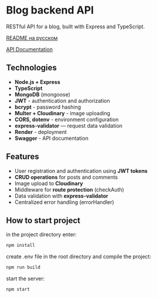 # Blog backend API

RESTful API for a blog, built with Express and TypeScript.

[README на русском](./README.ru.md)

[API Documentation](https://blog-backend-vrgr.onrender.com/api-docs/)

## Technologies

- **Node.js + Express**
- **TypeScript**
- **MongoDB** (mongoose)
- **JWT** - authentication and authorization
- **bcrypt** - password hashing
- **Multer + Cloudinary** - image uploading
- **CORS, dotenv** - environment configuration
- **express-validator** — request data validation
- **Render** - deployment
- **Swagger** - API documentation

## Features

- User registration and authentication using **JWT tokens**
- **CRUD operations** for posts and comments
- Image upload to **Cloudinary**
- Middleware for **route protection** (checkAuth)
- Data validation with **express-validator**
- Centralized error handling (errorHandler)

## How to start project

in the project directory enter:

```bash
npm install
```

create .env file in the root directory and compile the project:

```bash
npm run build
```

start the server:

```bash
npm start
```
